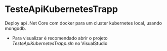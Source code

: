 # TesteApiKubernetesTrapp
Deploy api .Net Core com docker para um cluster kubernetes local, usando mongodb.

- Para visualizar é recomendado abrir o projeto *TesteApiKubernetesTrapp.sln* no VisualStudio
